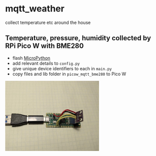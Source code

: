 # mqtt_weather
collect temperature etc around the house


## Temperature, pressure, humidity collected by RPi Pico W with BME280

* flash [MicroPython](https://micropython.org/download/RPI_PICO_W/) 
* add relevant details to `config.py`
* give unique device identifiers to each in `main.py`
* copy files and lib folder in `picow_mqtt_bme280` to Pico W

<img src=https://github.com/ssk8/mqtt_weather/blob/main/images/picow_bme280.jpeg width="300"/>


